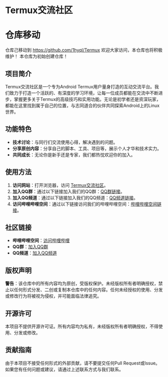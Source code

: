 # Termux交流社区

# 仓库移动
仓库己移动到 https://github.com/1hyql/Termux
欢迎大家访问，本仓库也将积极维护！
本仓库为初始创建仓库！

## 项目简介
Termux交流社区是一个专为Android Termux用户量身打造的互动交流平台。我们致力于打造一个活跃的、有深度的学习环境，让每一位成员都能在交流中不断进步，掌握更多关于Termux的高级技巧和实用功能。无论是初学者还是资深玩家，都能在这里找到属于自己的位置，与志同道合的伙伴共同探索Android上的Linux世界。

## 功能特色
- **技术讨论**：与同行们交流使用心得，解决遇到的问题。
- **分享原创内容**：分享自己的脚本、工具、项目等，展示个人才华和技术实力。
- **共同成长**：无论你是新手还是专家，我们都热忱欢迎你的加入。

## 使用方法
1. **访问网站**：打开浏览器，访问 [Termux交流社区](https://your-community-website.com)。
2. **加入QQ群**：通过以下链接加入我们的QQ群：[QQ群链接](https://qm.qq.com/q/xhvJx1qLVm)。
3. **加入QQ频道**：通过以下链接加入我们的QQ频道：[QQ频道链接](https://pd.qq.com/s/8b4en8mu0?b=9)。
4. **访问哔哩哔哩空间**：通过以下链接访问我们的哔哩哔哩空间：[哔哩哔哩空间链接](https://m.bilibili.com/space/1254655627)。


## 社区链接
- **哔哩哔哩空间**：[访问哔哩哔哩](https://m.bilibili.com/space/1254655627)
- **QQ群**：[加入QQ群](https://qm.qq.com/q/xhvJx1qLVm)
- **QQ频道**：[加入QQ频道](https://pd.qq.com/s/8b4en8mu0?b=9)

## 版权声明
**警告**：该仓库中的所有内容均为原创，受版权保护。未经版权所有者明确授权，禁止以任何形式分发、二创或复制本仓库中的任何内容。任何未经授权的使用、分发或修改行为将被视为侵权，并可能面临法律追究。

## 开源许可
本项目不提供开源许可证。所有内容均为私有，未经版权所有者明确授权，不得使用、分发或修改。

## 贡献指南
由于本项目不接受任何形式的外部贡献，请不要提交任何Pull Request或Issue。如果您有任何问题或建议，请通过上述联系方式与我们联系。
